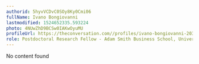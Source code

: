 ```yaml
---
authorid: 5hyvVCDvC0SOy8Ky0Cmi06
fullName: Ivano Bongiovanni
lastmodified: 1524652335.593224
photo: 4NUwZhD9BCSw0IAKwOyuMU
profileUrl: https://theconversation.com//profiles/ivano-bongiovanni-203788
role: Postdoctoral Research Fellow - Adam Smith Business School, University of Glasgow
---
```

No content found